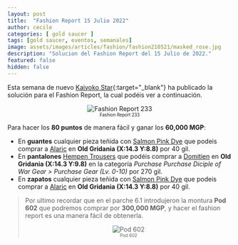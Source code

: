 ```yaml
---
layout: post
title:  "Fashion Report 15 Julio 2022"
author: cecile
categories: [ gold saucer ]
tags: [gold saucer, eventos, semanales]
image: assets/images/articles/fashion/fashion210521/masked_rose.jpg
description: "Solucion del Fashion Report del 15 Julio de 2022."
featured: false
hidden: false
---
```


Esta semana de nuevo [Kaiyoko Star](https://twitter.com/kaiyokostar){:target="_blank"} ha publicado la solución para el Fashion Report, la cual podéis ver a continuación.

<p align="center"><img src="{{ site.baseurl }}/assets/images/articles/fashion/fashion220715/freport_233.jpg" alt="Fashion Report 233">
<br/>
<sub><sup>Fashion Report 233</sup></sub></p>

Para hacer los **80 puntos** de manera fácil y ganar los **60,000 MGP**:

- En **guantes** cualquier pieza teñida con <a href="https://eu.finalfantasyxiv.com/lodestone/playguide/db/item/c18be404e86/" class="eorzeadb_link" target="_blank">Salmon Pink Dye</a> que podeis comprar a <a href="https://eu.finalfantasyxiv.com/lodestone/playguide/db/shop/a28cf0441f4/?item=70849afadc9&type=gil" class="eorzeadb_link" target="_blank">Alaric</a> en **Old Gridania (X:14.3 Y:8.8)** por 40 gil.
- En **pantalones** <a href="https://eu.finalfantasyxiv.com/lodestone/playguide/db/item/634a06520af/" class="eorzeadb_link" target="_blank">Hempen Trousers</a> que podéis comprar a <a href="https://eu.finalfantasyxiv.com/lodestone/playguide/db/shop/5c0bdbdc542/?item=791b438d0fe&type=gil" class="eorzeadb_link" target="_blank">Domitien</a> en **Old Gridania (X:14.3 Y:9.8)** en la categoría *Purchase Purchase Diciple of War Gear > Purchase Gear (Lv. 0-10)* por 270 gil.
- En **zapatos** cualquier pieza teñida con <a href="https://eu.finalfantasyxiv.com/lodestone/playguide/db/item/c18be404e86/" class="eorzeadb_link" target="_blank">Salmon Pink Dye</a> que podeis comprar a <a href="https://eu.finalfantasyxiv.com/lodestone/playguide/db/shop/a28cf0441f4/?item=70849afadc9&type=gil" class="eorzeadb_link" target="_blank">Alaric</a> en **Old Gridania (X:14.3 Y:8.8)** por 40 gil.

<blockquote>
Por ultimo recordar que en el parche 6.1 introdujeron la montura <b>Pod 602</b> que podremos comprar por <b>300,000 MGP</b>, y hacer el fashion report es una manera fácil de obtenerla.
<br/>
<p align="center">
    <img src="{{ site.baseurl }}/assets/images/articles/fashion/fashion220408/pod602.jpg" alt="Pod 602"/><br/>
    <sub><sup>Pod 602</sup></sub>
</p>
</blockquote>